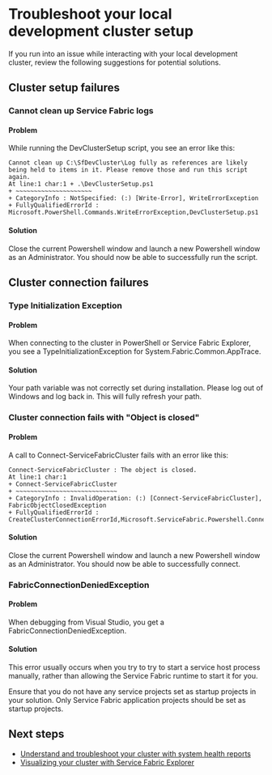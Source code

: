 <properties
   pageTitle="Troubleshoot your local Service Fabric cluster setup | Windows Azure"
   description="This article covers a set of suggestions for troubleshooting your local development cluster"
   services="service-fabric"
   documentationCenter=".net"
   authors="seanmck"
   manager="timlt"
   editor=""/>

<tags
	ms.service="service-fabric"
	ms.date="10/13/2015"
	wacn.date=""/>

# Troubleshoot your local development cluster setup

If you run into an issue while interacting with your local development cluster, review the following suggestions for potential solutions.

## Cluster setup failures

### Cannot clean up Service Fabric logs

#### Problem

While running the DevClusterSetup script, you see an error like this:

    Cannot clean up C:\SfDevCluster\Log fully as references are likely being held to items in it. Please remove those and run this script again.
    At line:1 char:1 + .\DevClusterSetup.ps1
    + ~~~~~~~~~~~~~~~~~~~~~
    + CategoryInfo : NotSpecified: (:) [Write-Error], WriteErrorException
    + FullyQualifiedErrorId : Microsoft.PowerShell.Commands.WriteErrorException,DevClusterSetup.ps1


#### Solution

Close the current Powershell window and launch a new Powershell window as an Administrator. You should now be able to successfully run the script.

## Cluster connection failures

### Type Initialization Exception

#### Problem

When connecting to the cluster in PowerShell or Service Fabric Explorer, you see a TypeInitializationException for System.Fabric.Common.AppTrace.

#### Solution

Your path variable was not correctly set during installation. Please log out of Windows and log back in. This will fully refresh your path.

### Cluster connection fails with "Object is closed"

#### Problem

A call to Connect-ServiceFabricCluster fails with an error like this:

    Connect-ServiceFabricCluster : The object is closed.
    At line:1 char:1
    + Connect-ServiceFabricCluster
    + ~~~~~~~~~~~~~~~~~~~~~~~~~~~~
    + CategoryInfo : InvalidOperation: (:) [Connect-ServiceFabricCluster], FabricObjectClosedException
    + FullyQualifiedErrorId : CreateClusterConnectionErrorId,Microsoft.ServiceFabric.Powershell.ConnectCluster

#### Solution

Close the current Powershell window and launch a new Powershell window as an Administrator. You should now be able to successfully connect.

### FabricConnectionDeniedException

#### Problem

When debugging from Visual Studio, you get a FabricConnectionDeniedException.

#### Solution

This error usually occurs when you try to try to start a service host process manually, rather than allowing the Service Fabric runtime to start it for you.

Ensure that you do not have any service projects set as startup projects in your solution. Only Service Fabric application projects should be set as startup projects.


## Next steps

- [Understand and troubleshoot your cluster with system health reports](/documentation/articles/service-fabric-understand-and-troubleshoot-with-system-health-reports)
- [Visualizing your cluster with Service Fabric Explorer](/documentation/articles/service-fabric-visualizing-your-cluster)
